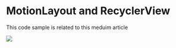 # MotionLayout and RecyclerView
This code sample is related to this meduim article

![](raw/preview.gif)
